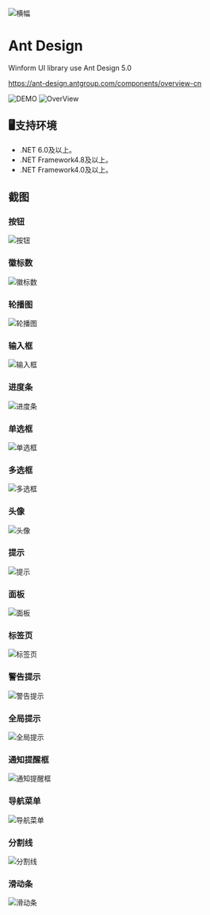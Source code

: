 ![横幅](screenshot/banner.png?raw=true)

# Ant Design
Winform UI library use Ant Design 5.0

https://ant-design.antgroup.com/components/overview-cn

![DEMO](screenshot/Pre/Demo.png?raw=true)
![OverView](screenshot/Pre/OverView.png?raw=true)

## 🖥支持环境
- .NET 6.0及以上。
- .NET Framework4.8及以上。
- .NET Framework4.0及以上。

## 截图
### 按钮
![按钮](screenshot/Button.gif?raw=true#pic_left)
### 徽标数
![徽标数](screenshot/Badge.gif?raw=true)
### 轮播图
![轮播图](screenshot/Carousel.gif?raw=true)
### 输入框
![输入框](screenshot/Input.gif?raw=true)
### 进度条
![进度条](screenshot/Progress.gif?raw=true)
### 单选框
![单选框](screenshot/Radio.gif?raw=true)
### 多选框
![多选框](screenshot/Checkbox.gif?raw=true)
### 头像
![头像](screenshot/Avatar.png?raw=true)
### 提示
![提示](screenshot/Tooltip.gif?raw=true)
### 面板
![面板](screenshot/Panel.gif?raw=true)
### 标签页
![标签页](screenshot/Tabs.gif?raw=true)
### 警告提示
![警告提示](screenshot/Alert.gif?raw=true)
### 全局提示
![全局提示](screenshot/Message.gif?raw=true)
### 通知提醒框
![通知提醒框](screenshot/Notification.gif?raw=true)
### 导航菜单
![导航菜单](screenshot/Menu.gif?raw=true)
### 分割线
![分割线](screenshot/Divider.gif?raw=true)
### 滑动条
![滑动条](screenshot/Slider.gif?raw=true)